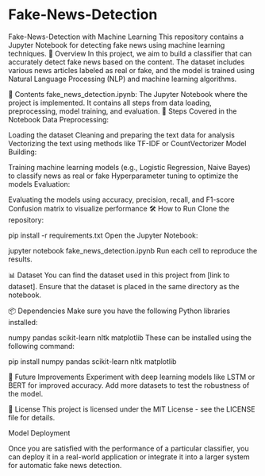 # Fake-News-Detection
Fake-News-Detection with Machine Learning
This repository contains a Jupyter Notebook for detecting fake news using machine learning techniques.
📄 Overview
In this project, we aim to build a classifier that can accurately detect fake news based on the content. The dataset includes various news articles labeled as real or fake, and the model is trained using Natural Language Processing (NLP) and machine learning algorithms.

📂 Contents
fake_news_detection.ipynb: The Jupyter Notebook where the project is implemented. It contains all steps from data loading, preprocessing, model training, and evaluation.
🚀 Steps Covered in the Notebook
Data Preprocessing:

Loading the dataset
Cleaning and preparing the text data for analysis
Vectorizing the text using methods like TF-IDF or CountVectorizer
Model Building:

Training machine learning models (e.g., Logistic Regression, Naive Bayes) to classify news as real or fake
Hyperparameter tuning to optimize the models
Evaluation:

Evaluating the models using accuracy, precision, recall, and F1-score
Confusion matrix to visualize performance
🛠 How to Run
Clone the repository:

pip install -r requirements.txt
Open the Jupyter Notebook:

jupyter notebook fake_news_detection.ipynb
Run each cell to reproduce the results.

📊 Dataset
You can find the dataset used in this project from [link to dataset]. Ensure that the dataset is placed in the same directory as the notebook.

📦 Dependencies
Make sure you have the following Python libraries installed:

numpy
pandas
scikit-learn
nltk
matplotlib
These can be installed using the following command:

pip install numpy pandas scikit-learn nltk matplotlib

🔮 Future Improvements
Experiment with deep learning models like LSTM or BERT for improved accuracy.
Add more datasets to test the robustness of the model.

📜 License
This project is licensed under the MIT License - see the LICENSE file for details.

Model Deployment

Once you are satisfied with the performance of a particular classifier, you can deploy it in a real-world application or integrate it into a larger system for automatic fake news detection.


